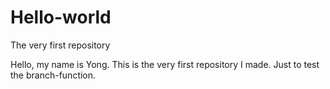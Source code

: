 # Hello-world
The very first repository

Hello, my name is Yong. This is the very first repository I made. Just to test the branch-function.
